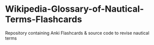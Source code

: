 # Wikipedia-Glossary-of-Nautical-Terms-Flashcards
Repository containing Anki Flashcards &amp; source code to revise nautical terms
